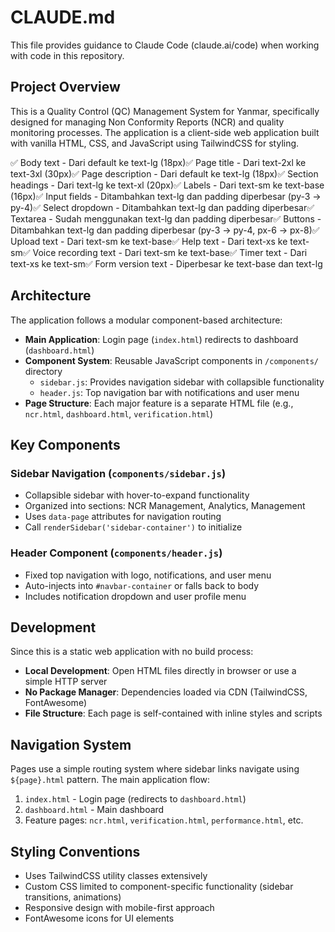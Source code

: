 # CLAUDE.md

This file provides guidance to Claude Code (claude.ai/code) when working with code in this repository.

## Project Overview

This is a Quality Control (QC) Management System for Yanmar, specifically designed for managing Non Conformity Reports (NCR) and quality monitoring processes. The application is a client-side web application built with vanilla HTML, CSS, and JavaScript using TailwindCSS for styling.

✅ Body text - Dari default ke text-lg (18px)✅ Page title - Dari text-2xl ke text-3xl (30px)✅ Page description - Dari default ke text-lg (18px)✅ Section headings - Dari text-lg ke text-xl
(20px)✅ Labels - Dari text-sm ke text-base (16px)✅ Input fields - Ditambahkan text-lg dan padding diperbesar (py-3 → py-4)✅ Select dropdown - Ditambahkan text-lg dan padding diperbesar✅ Textarea - Sudah menggunakan text-lg dan padding diperbesar✅ Buttons - Ditambahkan text-lg dan padding diperbesar (py-3 → py-4, px-6 → px-8)✅ Upload text - Dari text-sm ke text-base✅ Help text - Dari
text-xs ke text-sm✅ Voice recording text - Dari text-sm ke text-base✅ Timer text - Dari text-xs ke text-sm✅ Form version text - Diperbesar ke text-base dan text-lg

## Architecture

The application follows a modular component-based architecture:

- **Main Application**: Login page (`index.html`) redirects to dashboard (`dashboard.html`)
- **Component System**: Reusable JavaScript components in `/components/` directory
  - `sidebar.js`: Provides navigation sidebar with collapsible functionality
  - `header.js`: Top navigation bar with notifications and user menu
- **Page Structure**: Each major feature is a separate HTML file (e.g., `ncr.html`, `dashboard.html`, `verification.html`)

## Key Components

### Sidebar Navigation (`components/sidebar.js`)

- Collapsible sidebar with hover-to-expand functionality
- Organized into sections: NCR Management, Analytics, Management
- Uses `data-page` attributes for navigation routing
- Call `renderSidebar('sidebar-container')` to initialize

### Header Component (`components/header.js`)

- Fixed top navigation with logo, notifications, and user menu
- Auto-injects into `#navbar-container` or falls back to body
- Includes notification dropdown and user profile menu

## Development

Since this is a static web application with no build process:

- **Local Development**: Open HTML files directly in browser or use a simple HTTP server
- **No Package Manager**: Dependencies loaded via CDN (TailwindCSS, FontAwesome)
- **File Structure**: Each page is self-contained with inline styles and scripts

## Navigation System

Pages use a simple routing system where sidebar links navigate using `${page}.html` pattern. The main application flow:

1. `index.html` - Login page (redirects to `dashboard.html`)
2. `dashboard.html` - Main dashboard
3. Feature pages: `ncr.html`, `verification.html`, `performance.html`, etc.

## Styling Conventions

- Uses TailwindCSS utility classes extensively
- Custom CSS limited to component-specific functionality (sidebar transitions, animations)
- Responsive design with mobile-first approach
- FontAwesome icons for UI elements
